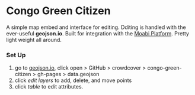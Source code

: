 # Congo Green Citizen

A simple map embed and interface for editing.  Dditing is handled with the ever-useful **geojson.io**.  Built for integration with the [Moabi Platform](rdc.moabi.org). Pretty light weight all around.

### Set Up

1. go to [geojson.io](geojson.io), click open > GitHub > crowdcover > congo-green-citizen > gh-pages > data.geojson
1. click *edit layers* to add, delete, and move points
1. click *table* to edit attributes.

